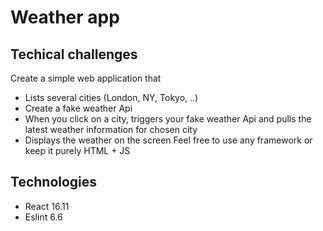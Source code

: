 Weather app
====================
## Techical challenges

Create a simple web application that
- Lists several cities (London, NY, Tokyo, ..)
- Create a fake weather Api
- When you click on a city, triggers your fake weather Api and pulls the latest weather information for
chosen city
- Displays the weather on the screen
Feel free to use any framework or keep it purely HTML + JS

## Technologies
- React 16.11
- Eslint 6.6